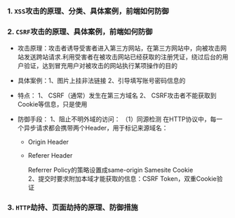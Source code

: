 ### 1. `XSS`攻击的原理、分类、具体案例，前端如何防御

### 2. `CSRF`攻击的原理、具体案例，前端如何防御
 - 攻击原理：攻击者诱导受害者进入第三方网站，在第三方网站中，向被攻击网站发送跨站请求.利用受害者在被攻击网站已经获取的注册凭证，绕过后台的用户验证，达到冒充用户对被攻击的网站执行某项操作的目的

 - 具体案例：1、图片上挂非法链接
           2、引导填写账号密码信息的

 - 特点：
    1、 CSRF（通常）发生在第三方域名
    2、 CSRF攻击者不能获取到Cookie等信息，只是使用
    
 - 防御手段：
   1、阻止不明外域的访问：
    （1）同源检测
    在HTTP协议中，每一个异步请求都会携带两个Header，用于标记来源域名：
    - Origin Header
    - Referer Header

      Referrer Policy的策略设置成same-origin
    Samesite Cookie  
   2、提交时要求附加本域才能获取的信息：CSRF Token，双重Cookie验证

### 3. `HTTP`劫持、页面劫持的原理、防御措施